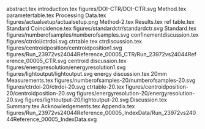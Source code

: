 abstract.tex
introduction.tex
figures/DOI-CTR/DOI-CTR.svg
Method.tex
parametertable.tex
Processing Data.tex
figures/actualsetup/actualsetup.png
Method-2.tex
Results.tex
ref table.tex
Standard Coincidence.tex
figures/standardctr/standardctr.svg
Standard.tex
figures/numberofsamples/numberofsamples.svg
confinementdiscussion.tex
figures/ctrdoi/ctrdoi.svg
ctrtable.tex
ctrdiscussion.tex
figures/centroidposition/centroidposition1.svg
figures/Run_23972vs24044Reference_00005_CTR/Run_23972vs24044Reference_00005_CTR.svg
centroid discussion.tex
figures/energyresolution/energyresolution1.svg
figures/lightoutput/lightoutput.svg
energy discussion.tex
20mm Measurements.tex
figures/numberofsamples-20/numberofsamples-20.svg
figures/ctrdoi-20/ctrdoi-20.svg
ctrtable-20.tex
figures/centroidposition-20/centroidposition-20.svg
figures/energyresolution-20/energyresolution-20.svg
figures/lightoutput-20/lightoutput-20.svg
Discussion.tex
Summary.tex
Acknowledgements.tex
Appendix.tex
figures/Run_23972vs24044Reference_00005_IndexData/Run_23972vs24044Reference_00005_IndexData.svg